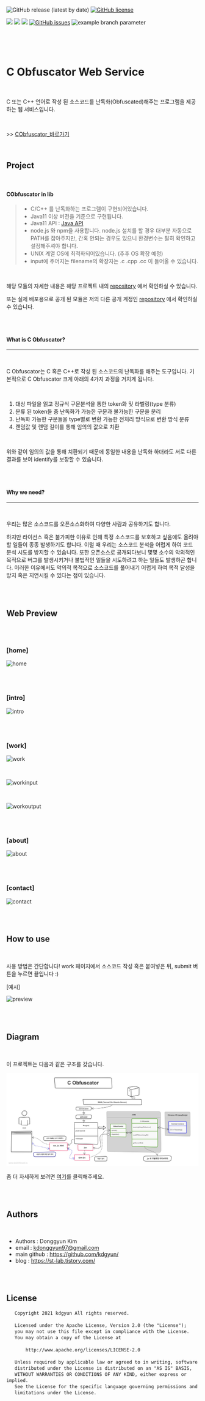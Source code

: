 
<br/>

<img alt="GitHub release (latest by date)" src="https://img.shields.io/github/v/release/kdgyun/CObfuscator"> <a href="https://github.com/kdgyun/CObfuscator/blob/master/LICENSE"><img alt="GitHub license" src="https://img.shields.io/github/license/kdgyun/CObfuscator"></a> 

<img src= "https://img.shields.io/badge/Java-v11.0.5-blue&?logo=Java&color=blue"/> <img src= "https://img.shields.io/badge/node.js-v16.13.0-339933&?logo=Node.js&color=339933"/>  <img src= "https://img.shields.io/badge/npm-v8.1.0-CB3837&?logo=npm&color=CB3837"/> <a href="https://github.com/kdgyun/CObfuscator/issues"><img alt="GitHub issues" src="https://img.shields.io/github/issues/kdgyun/CObfuscator"></a> ![example branch parameter](https://github.com/kdgyun/CObfuscator/actions/workflows/codeql-analysis.yml/badge.svg?branch=master) 

<br/><br/><br/>

# C Obfuscator Web Service


<br/>

C 또는 C++ 언어로 작성 된 소스코드를 난독화(Obfuscated)해주는 프로그램을 제공하는 웹 서비스입니다.

<br/>


\>\> [CObfuscator_바로가기](http://3.88.0.190)

<br/>  


Project
-----------
<br/>

#### CObfuscator in lib



> - C/C++ 를 난독화하는 프로그램이 구현되어있습니다.
> - Java11 이상 버전을 기준으로 구현됩니다.
> - Java11 API : [Java API](https://docs.oracle.com/en/java/javase/11/docs/api/index.html)
> - node.js 와 npm을 사용합니다. node.js 설치를 할 경우 대부분 자동으로 PATH를 잡아주지만, 간혹 안되는 경우도 있으니 환경변수는 필히 확인하고 설정해주셔야 합니다.
> - UNIX 계열 OS에 최적화되어있습니다. (추후 OS 확장 예정)
> - input에 주어지는 filename의 확장자는 .c .cpp .cc 이 들어올 수 있습니다.

<br/>

해당 모듈의 자세한 내용은 해당 프로젝트 내의 [repository](./com.tistory.stlab.obfu/lib/README.md) 에서 확인하실 수 있습니다.

또는 실제 배포용으로 공개 된 모듈은 저의 다른 공개 계정인 [repository](https://github.com/kdgyun/CObfuscator) 에서 확인하실 수 있습니다.



<br/>
<br/>

#### What is C Obfuscator?

---

<br/>

C Obfuscator는 C 혹은 C++로 작성 된 소스코드의 난독화를 해주는 도구입니다.
기본적으로 C Obfuscator 크게 아래의 4가지 과정을 거치게 됩니다.

<br/>

1. 대상 파일을 읽고 정규식 구문분석을 통한 token화 및 라벨링(type 분류)
2. 분류 된 token들 중 난독화가 가능한 구문과 불가능한 구문을 분리
3. 난독화 가능한 구문들을 type별로 변환 가능한 전처리 방식으로 변환 방식 분류
4. 랜덤값 및 랜덤 길이를 통해 임의의 값으로 치환



<br/>

위와 같이 임의의 값을 통해 치환되기 때문에 동일한 내용을 난독화 하더라도 서로 다른 결과를 보여 identify를 보장할 수 있습니다.




<br/>
<br/>

#### Why we need?

---

<br/>

우리는 많은 소스코드를 오픈소스화하여 다양한 사람과 공유하기도 합니다. 

하지만 라이선스 혹은 불가피한 이유로 인해 특정 소스코드를 보호하고 싶음에도 올려야 할 일들이 종종 발생하기도 합니다. 이럴 때 우리는 소스코드 분석을 어렵게 하여 코드 분석 시도를 방지할 수 있습니다.
또한 오픈소스로 공개되다보니 몇몇 소수의 악의적인 목적으로 버그를 발생시키거나 불법적인 일들을 시도하려고 하는 일들도 발생하곤 합니다.
이러한 이유에서도 악의적 목적으로 소스코드를 풀어내기 어렵게 하여 목적 달성을 방지 혹은 지연시킬 수 있다는 점이 있습니다.


<br/><br/>

Web Preview
-----------------

<br/><br/>

### \[home]

![home](./static/demo/imgs/home.png)

<br/><br/>

### \[intro]

![intro](./static/demo/imgs/intro.png)

<br/><br/>

### \[work]

![work](./static/demo/imgs/work.png)

<br/>

![workinput](./static/demo/imgs/workinput.png)

<br/>

![workoutput](./static/demo/imgs/workoutput.png)

<br/><br/>

### \[about]

![about](./static/demo/imgs/about.png)


<br/><br/>

### \[contact]

![contact](./static/demo/imgs/contact.png)

<br/><br/>

How to use
-----------------

<br/>

사용 방법은 간단합니다!
work 페이지에서 소스코드 작성 혹은 붙여넣은 뒤, submit 버튼을 누르면 끝입니다 :)

\[예시]

![preview](./static/demo/imgs/preview.gif)


<br/><br/>

Diagram
-----------------

<br/>

이 프로젝트는 다음과 같은 구조를 갖습니다.

![diagram](./static/demo/imgs/diagram.jpg)

좀 더 자세하게 보려면 [여기](https://sketchboard.me/XC0oJuCgMdoF#/)를 클릭해주세요.


<br/><br/>

Authors
---

<br/>

- Authors : Donggyun Kim
- email : kdonggyun97@gmail.com
- main github : https://github.com/kdgyun/
- blog : https://st-lab.tistory.com/


<br/><br/>

License
---

```
   Copyright 2021 kdgyun All rights reserved.
  
   Licensed under the Apache License, Version 2.0 (the "License");
   you may not use this file except in compliance with the License.
   You may obtain a copy of the License at
  
       http://www.apache.org/licenses/LICENSE-2.0
 
   Unless required by applicable law or agreed to in writing, software
   distributed under the License is distributed on an "AS IS" BASIS,
   WITHOUT WARRANTIES OR CONDITIONS OF ANY KIND, either express or implied.
   See the License for the specific language governing permissions and
   limitations under the License.
```


